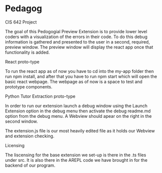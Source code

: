 # Pedagog
CIS 642 Project

The goal of this Pedogogial Preview Extension is to provide lower level coders with a
 visualization of the errors in their code. To do this debug information is gathered 
 and presented to the user in a second, required, preview window. The preview window will 
 display the react app once that functionality is added.

React proto-type

To run the react app as of now you have to cd into the my-app folder then run npm install, and
after that you have to run npm start which will open the basic react webpage. The webpage as of now
is a space to test and prototype components.

Python Tutor Extraction proto-type

In order to run our extension launch a debug window using the Launch Extension option
 in the debug menu then activate the debug readme.md option from the debug menu. A 
 Webview should apear on the right in the second window. 

The extension.js file is our most heavily edited file as it holds our Webview and extension checking.

Licensing

The liscensing for the base extension we set-up is there in the .ts files under src. It is 
also there in the AREPL code we have brought in for the backend of our program.